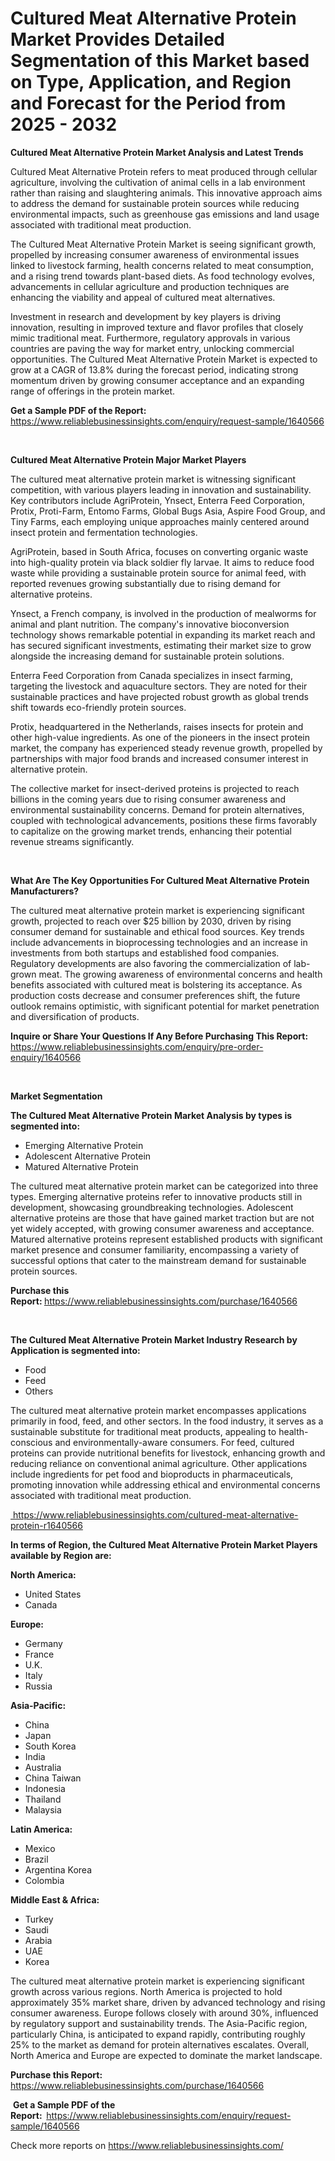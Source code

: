 <p><h1>Cultured Meat Alternative Protein Market Provides Detailed Segmentation of this Market based on Type, Application, and Region and Forecast for the Period from 2025 - 2032</h1></p><p><strong>Cultured Meat Alternative Protein Market Analysis and Latest Trends</strong></p>
<p><p>Cultured Meat Alternative Protein refers to meat produced through cellular agriculture, involving the cultivation of animal cells in a lab environment rather than raising and slaughtering animals. This innovative approach aims to address the demand for sustainable protein sources while reducing environmental impacts, such as greenhouse gas emissions and land usage associated with traditional meat production.</p><p>The Cultured Meat Alternative Protein Market is seeing significant growth, propelled by increasing consumer awareness of environmental issues linked to livestock farming, health concerns related to meat consumption, and a rising trend towards plant-based diets. As food technology evolves, advancements in cellular agriculture and production techniques are enhancing the viability and appeal of cultured meat alternatives. </p><p>Investment in research and development by key players is driving innovation, resulting in improved texture and flavor profiles that closely mimic traditional meat. Furthermore, regulatory approvals in various countries are paving the way for market entry, unlocking commercial opportunities. The Cultured Meat Alternative Protein Market is expected to grow at a CAGR of 13.8% during the forecast period, indicating strong momentum driven by growing consumer acceptance and an expanding range of offerings in the protein market.</p></p>
<p><strong>Get a Sample PDF of the Report:&nbsp;</strong> <a href="https://www.reliablebusinessinsights.com/enquiry/request-sample/1640566?utm_campaign=2350&utm_medium=2&utm_source=Github&utm_content=ia&utm_term=15022025&utm_id=cultured-meat-alternative-protein">https://www.reliablebusinessinsights.com/enquiry/request-sample/1640566</a></p>
<p>&nbsp;</p>
<p><strong>Cultured Meat Alternative Protein Major Market Players</strong></p>
<p><p>The cultured meat alternative protein market is witnessing significant competition, with various players leading in innovation and sustainability. Key contributors include AgriProtein, Ynsect, Enterra Feed Corporation, Protix, Proti-Farm, Entomo Farms, Global Bugs Asia, Aspire Food Group, and Tiny Farms, each employing unique approaches mainly centered around insect protein and fermentation technologies.</p><p>AgriProtein, based in South Africa, focuses on converting organic waste into high-quality protein via black soldier fly larvae. It aims to reduce food waste while providing a sustainable protein source for animal feed, with reported revenues growing substantially due to rising demand for alternative proteins.</p><p>Ynsect, a French company, is involved in the production of mealworms for animal and plant nutrition. The company's innovative bioconversion technology shows remarkable potential in expanding its market reach and has secured significant investments, estimating their market size to grow alongside the increasing demand for sustainable protein solutions.</p><p>Enterra Feed Corporation from Canada specializes in insect farming, targeting the livestock and aquaculture sectors. They are noted for their sustainable practices and have projected robust growth as global trends shift towards eco-friendly protein sources.</p><p>Protix, headquartered in the Netherlands, raises insects for protein and other high-value ingredients. As one of the pioneers in the insect protein market, the company has experienced steady revenue growth, propelled by partnerships with major food brands and increased consumer interest in alternative protein.</p><p>The collective market for insect-derived proteins is projected to reach billions in the coming years due to rising consumer awareness and environmental sustainability concerns. Demand for protein alternatives, coupled with technological advancements, positions these firms favorably to capitalize on the growing market trends, enhancing their potential revenue streams significantly.</p></p>
<p>&nbsp;</p>
<p><strong>What Are The Key Opportunities For Cultured Meat Alternative Protein Manufacturers?</strong></p>
<p><p>The cultured meat alternative protein market is experiencing significant growth, projected to reach over $25 billion by 2030, driven by rising consumer demand for sustainable and ethical food sources. Key trends include advancements in bioprocessing technologies and an increase in investments from both startups and established food companies. Regulatory developments are also favoring the commercialization of lab-grown meat. The growing awareness of environmental concerns and health benefits associated with cultured meat is bolstering its acceptance. As production costs decrease and consumer preferences shift, the future outlook remains optimistic, with significant potential for market penetration and diversification of products.</p></p>
<p><strong>Inquire or Share Your Questions If Any Before Purchasing This Report:</strong> <a href="https://www.reliablebusinessinsights.com/enquiry/pre-order-enquiry/1640566?utm_campaign=2350&utm_medium=2&utm_source=Github&utm_content=ia&utm_term=15022025&utm_id=cultured-meat-alternative-protein">https://www.reliablebusinessinsights.com/enquiry/pre-order-enquiry/1640566</a></p>
<p>&nbsp;</p>
<p><strong>Market Segmentation</strong></p>
<p><strong>The Cultured Meat Alternative Protein Market Analysis by types is segmented into:</strong></p>
<p><ul><li>Emerging Alternative Protein</li><li>Adolescent Alternative Protein</li><li>Matured Alternative Protein</li></ul></p>
<p><p>The cultured meat alternative protein market can be categorized into three types. Emerging alternative proteins refer to innovative products still in development, showcasing groundbreaking technologies. Adolescent alternative proteins are those that have gained market traction but are not yet widely accepted, with growing consumer awareness and acceptance. Matured alternative proteins represent established products with significant market presence and consumer familiarity, encompassing a variety of successful options that cater to the mainstream demand for sustainable protein sources.</p></p>
<p><strong>Purchase this Report:&nbsp;</strong><a href="https://www.reliablebusinessinsights.com/purchase/1640566?utm_campaign=2350&utm_medium=2&utm_source=Github&utm_content=ia&utm_term=15022025&utm_id=cultured-meat-alternative-protein">https://www.reliablebusinessinsights.com/purchase/1640566</a></p>
<p>&nbsp;</p>
<p><strong>The Cultured Meat Alternative Protein Market Industry Research by Application is segmented into:</strong></p>
<p><ul><li>Food</li><li>Feed</li><li>Others</li></ul></p>
<p><p>The cultured meat alternative protein market encompasses applications primarily in food, feed, and other sectors. In the food industry, it serves as a sustainable substitute for traditional meat products, appealing to health-conscious and environmentally-aware consumers. For feed, cultured proteins can provide nutritional benefits for livestock, enhancing growth and reducing reliance on conventional animal agriculture. Other applications include ingredients for pet food and bioproducts in pharmaceuticals, promoting innovation while addressing ethical and environmental concerns associated with traditional meat production.</p></p>
<p><a href="https://www.reliablebusinessinsights.com/cultured-meat-alternative-protein-r1640566?utm_campaign=2350&utm_medium=2&utm_source=Github&utm_content=ia&utm_term=15022025&utm_id=cultured-meat-alternative-protein">&nbsp;https://www.reliablebusinessinsights.com/cultured-meat-alternative-protein-r1640566</a></p>
<p><strong>In terms of Region, the Cultured Meat Alternative Protein Market Players available by Region are:</strong></p>
<p>
    <p> <strong> North America: </strong>
        <ul>
            <li>United States</li>
            <li>Canada</li>
        </ul>
        </p> 
    <p> <strong> Europe: </strong>
        <ul>
            <li>Germany</li>
            <li>France</li>
            <li>U.K.</li>
            <li>Italy</li>
            <li>Russia</li>
        </ul>
        </p> 
    <p> <strong> Asia-Pacific: </strong>
        <ul>
            <li>China</li>
            <li>Japan</li>
            <li>South Korea</li>
            <li>India</li>
            <li>Australia</li>
            <li>China Taiwan</li>
            <li>Indonesia</li>
            <li>Thailand</li>
            <li>Malaysia</li>
        </ul>
        </p> 
    <p> <strong> Latin America: </strong>
        <ul>
            <li>Mexico</li>
            <li>Brazil</li>
            <li>Argentina Korea</li>
            <li>Colombia</li>
        </ul>
        </p> 
    <p> <strong> Middle East & Africa: </strong>
        <ul>
            <li>Turkey</li>
            <li>Saudi</li>
            <li>Arabia</li>
            <li>UAE</li>
            <li>Korea</li>
        </ul>
    </p>
    </p>
<p><p>The cultured meat alternative protein market is experiencing significant growth across various regions. North America is projected to hold approximately 35% market share, driven by advanced technology and rising consumer awareness. Europe follows closely with around 30%, influenced by regulatory support and sustainability trends. The Asia-Pacific region, particularly China, is anticipated to expand rapidly, contributing roughly 25% to the market as demand for protein alternatives escalates. Overall, North America and Europe are expected to dominate the market landscape.</p></p>
<p><strong>Purchase this Report: </strong><a href="https://www.reliablebusinessinsights.com/purchase/1640566?utm_campaign=2350&utm_medium=2&utm_source=Github&utm_content=ia&utm_term=15022025&utm_id=cultured-meat-alternative-protein">https://www.reliablebusinessinsights.com/purchase/1640566</a></p>
<p>&nbsp;<strong>Get a Sample PDF of the Report:&nbsp;&nbsp;</strong><a href="https://www.reliablebusinessinsights.com/enquiry/request-sample/1640566?utm_campaign=2350&utm_medium=2&utm_source=Github&utm_content=ia&utm_term=15022025&utm_id=cultured-meat-alternative-protein">https://www.reliablebusinessinsights.com/enquiry/request-sample/1640566</a></p>
<p><strong></strong></p>
<p>Check more reports on <a href="https://www.reliablebusinessinsights.com/?utm_campaign=2350&utm_medium=2&utm_source=Github&utm_content=ia&utm_term=15022025&utm_id=cultured-meat-alternative-protein">https://www.reliablebusinessinsights.com/</a></p>